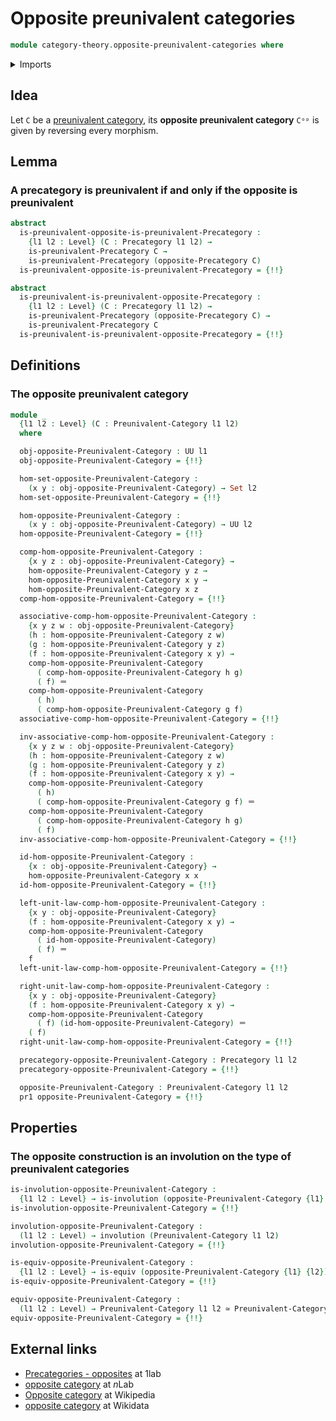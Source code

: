 # Opposite preunivalent categories

```agda
module category-theory.opposite-preunivalent-categories where
```

<details><summary>Imports</summary>

```agda
open import category-theory.isomorphisms-in-precategories
open import category-theory.opposite-precategories
open import category-theory.precategories
open import category-theory.preunivalent-categories

open import foundation.dependent-pair-types
open import foundation.embeddings
open import foundation.equivalences
open import foundation.identity-types
open import foundation.involutions
open import foundation.sets
open import foundation.subtypes
open import foundation.transport-along-identifications
open import foundation.universe-levels
```

</details>

## Idea

Let `C` be a
[preunivalent category](category-theory.preunivalent-categories.md), its
**opposite preunivalent category** `Cᵒᵖ` is given by reversing every morphism.

## Lemma

### A precategory is preunivalent if and only if the opposite is preunivalent

```agda
abstract
  is-preunivalent-opposite-is-preunivalent-Precategory :
    {l1 l2 : Level} (C : Precategory l1 l2) →
    is-preunivalent-Precategory C →
    is-preunivalent-Precategory (opposite-Precategory C)
  is-preunivalent-opposite-is-preunivalent-Precategory = {!!}

abstract
  is-preunivalent-is-preunivalent-opposite-Precategory :
    {l1 l2 : Level} (C : Precategory l1 l2) →
    is-preunivalent-Precategory (opposite-Precategory C) →
    is-preunivalent-Precategory C
  is-preunivalent-is-preunivalent-opposite-Precategory = {!!}
```

## Definitions

### The opposite preunivalent category

```agda
module _
  {l1 l2 : Level} (C : Preunivalent-Category l1 l2)
  where

  obj-opposite-Preunivalent-Category : UU l1
  obj-opposite-Preunivalent-Category = {!!}

  hom-set-opposite-Preunivalent-Category :
    (x y : obj-opposite-Preunivalent-Category) → Set l2
  hom-set-opposite-Preunivalent-Category = {!!}

  hom-opposite-Preunivalent-Category :
    (x y : obj-opposite-Preunivalent-Category) → UU l2
  hom-opposite-Preunivalent-Category = {!!}

  comp-hom-opposite-Preunivalent-Category :
    {x y z : obj-opposite-Preunivalent-Category} →
    hom-opposite-Preunivalent-Category y z →
    hom-opposite-Preunivalent-Category x y →
    hom-opposite-Preunivalent-Category x z
  comp-hom-opposite-Preunivalent-Category = {!!}

  associative-comp-hom-opposite-Preunivalent-Category :
    {x y z w : obj-opposite-Preunivalent-Category}
    (h : hom-opposite-Preunivalent-Category z w)
    (g : hom-opposite-Preunivalent-Category y z)
    (f : hom-opposite-Preunivalent-Category x y) →
    comp-hom-opposite-Preunivalent-Category
      ( comp-hom-opposite-Preunivalent-Category h g)
      ( f) ＝
    comp-hom-opposite-Preunivalent-Category
      ( h)
      ( comp-hom-opposite-Preunivalent-Category g f)
  associative-comp-hom-opposite-Preunivalent-Category = {!!}

  inv-associative-comp-hom-opposite-Preunivalent-Category :
    {x y z w : obj-opposite-Preunivalent-Category}
    (h : hom-opposite-Preunivalent-Category z w)
    (g : hom-opposite-Preunivalent-Category y z)
    (f : hom-opposite-Preunivalent-Category x y) →
    comp-hom-opposite-Preunivalent-Category
      ( h)
      ( comp-hom-opposite-Preunivalent-Category g f) ＝
    comp-hom-opposite-Preunivalent-Category
      ( comp-hom-opposite-Preunivalent-Category h g)
      ( f)
  inv-associative-comp-hom-opposite-Preunivalent-Category = {!!}

  id-hom-opposite-Preunivalent-Category :
    {x : obj-opposite-Preunivalent-Category} →
    hom-opposite-Preunivalent-Category x x
  id-hom-opposite-Preunivalent-Category = {!!}

  left-unit-law-comp-hom-opposite-Preunivalent-Category :
    {x y : obj-opposite-Preunivalent-Category}
    (f : hom-opposite-Preunivalent-Category x y) →
    comp-hom-opposite-Preunivalent-Category
      ( id-hom-opposite-Preunivalent-Category)
      ( f) ＝
    f
  left-unit-law-comp-hom-opposite-Preunivalent-Category = {!!}

  right-unit-law-comp-hom-opposite-Preunivalent-Category :
    {x y : obj-opposite-Preunivalent-Category}
    (f : hom-opposite-Preunivalent-Category x y) →
    comp-hom-opposite-Preunivalent-Category
      ( f) (id-hom-opposite-Preunivalent-Category) ＝
    ( f)
  right-unit-law-comp-hom-opposite-Preunivalent-Category = {!!}

  precategory-opposite-Preunivalent-Category : Precategory l1 l2
  precategory-opposite-Preunivalent-Category = {!!}

  opposite-Preunivalent-Category : Preunivalent-Category l1 l2
  pr1 opposite-Preunivalent-Category = {!!}
```

## Properties

### The opposite construction is an involution on the type of preunivalent categories

```agda
is-involution-opposite-Preunivalent-Category :
  {l1 l2 : Level} → is-involution (opposite-Preunivalent-Category {l1} {l2})
is-involution-opposite-Preunivalent-Category = {!!}

involution-opposite-Preunivalent-Category :
  (l1 l2 : Level) → involution (Preunivalent-Category l1 l2)
involution-opposite-Preunivalent-Category = {!!}

is-equiv-opposite-Preunivalent-Category :
  {l1 l2 : Level} → is-equiv (opposite-Preunivalent-Category {l1} {l2})
is-equiv-opposite-Preunivalent-Category = {!!}

equiv-opposite-Preunivalent-Category :
  (l1 l2 : Level) → Preunivalent-Category l1 l2 ≃ Preunivalent-Category l1 l2
equiv-opposite-Preunivalent-Category = {!!}
```

## External links

- [Precategories - opposites](https://1lab.dev/Cat.Base.html#opposites) at 1lab
- [opposite category](https://ncatlab.org/nlab/show/opposite+category) at $n$Lab
- [Opposite category](https://en.wikipedia.org/wiki/Opposite_category) at
  Wikipedia
- [opposite category](https://www.wikidata.org/wiki/Q7098616) at Wikidata
